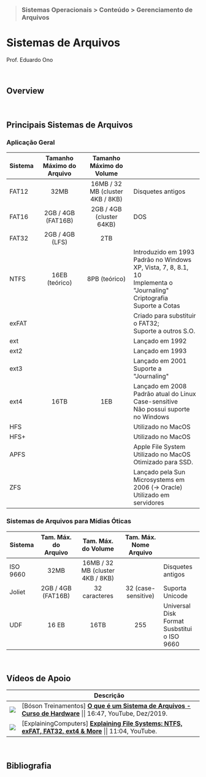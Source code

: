 > ### Sistemas Operacionais > Conteúdo > Gerenciamento de Arquivos

# Sistemas de Arquivos

Prof. Eduardo Ono

<br>

## Overview

<br>

## Principais Sistemas de Arquivos

### Aplicação Geral

| Sistema | Tamanho Máximo do Arquivo | Tamanho Máximo do Volume | |
| --- | :-: | :-: | --- |
| FAT12 | 32MB               | 16MB / 32 MB (cluster 4KB / 8KB) | Disquetes antigos
| FAT16 | 2GB / 4GB (FAT16B) | 2GB / 4GB (cluster 64KB)         | DOS
| FAT32 | 2GB / 4GB (LFS)    | 2TB                              |
| NTFS  | 16EB (teórico)     | 8PB (teórico)                    | Introduzido em 1993 <br> Padrão no Windows XP, Vista, 7, 8, 8.1, 10 <br> Implementa o "Journaling" <br> Criptografia <br> Suporte a Cotas
| exFAT |                    |                                  | Criado para substituir o FAT32; <br> Suporte a outros S.O.
| ext   |                    |                                  | Lançado em 1992 
| ext2  |                    |                                  | Lançado em 1993
| ext3  |                    |                                  | Lançado em 2001 <br> Suporte a "Journaling"
| ext4  | 16TB               | 1EB                              | Lançado em 2008 <br> Padrão atual do Linux <br> Case-sensitive <br> Não possui suporte no Windows
| HFS   |                    |                                  | Utilizado no MacOS
| HFS+  |                    |                                  | Utilizado no MacOS
| APFS  |                    |                                  | Apple File System <br> Utilizado no MacOS <br> Otimizado para SSD.
| ZFS   |                    |                                  | Lançado pela Sun Microsystems em 2006 (-> Oracle) <br> Utilizado em servidores

### Sistemas de Arquivos para Mídias Óticas

| Sistema | Tam. Máx. do Arquivo | Tam. Máx. do Volume | Tam. Máx. Nome Arquivo| |
| --- | :-: | :-: | :-: | --- |
| ISO 9660 | 32MB               | 16MB / 32 MB (cluster 4KB / 8KB) |     | Disquetes antigos
| Joliet   | 2GB / 4GB (FAT16B) | 32 caracteres                    | 32 (case-sensitive) | Suporta Unicode
| UDF      | 16 EB              | 16TB                             | 255 | Universal Disk Format <br> Susbstitui o ISO 9660

<br>

## Vídeos de Apoio

| | Descrição |
| :-: | --- |
| ![](https://img.youtube.com/vi/KPWtWB0x9rI/default.jpg)| [Bóson Treinamentos] [__O que é um Sistema de Arquivos - Curso de Hardware__](https://www.youtube.com/watch?v=KPWtWB0x9rI) \|\| 16:47, YouTube, Dez/2019.
| ![](https://img.youtube.com/vi/_h30HBYxtws/default.jpg)| [ExplainingComputers] [__Explaining File Systems: NTFS, exFAT, FAT32, ext4 & More__](https://www.youtube.com/watch?v=_h30HBYxtws) \|\| 11:04, YouTube.

<br>

## Bibliografia

<br>
